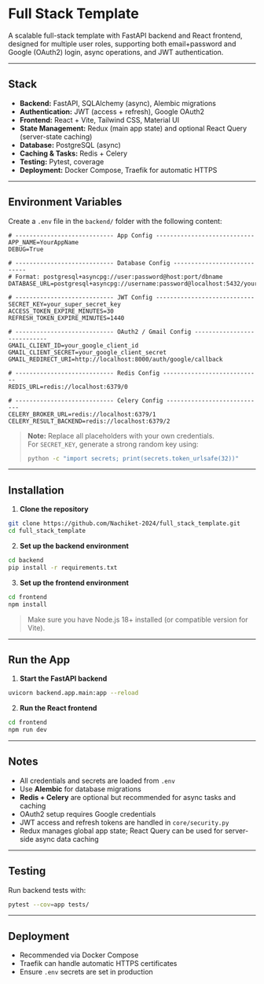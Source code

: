 # Full Stack Template

A scalable full-stack template with FastAPI backend and React frontend, designed for multiple user roles, supporting both email+password and Google (OAuth2) login, async operations, and JWT authentication.

---

## Stack

- **Backend:** FastAPI, SQLAlchemy (async), Alembic migrations  
- **Authentication:** JWT (access + refresh), Google OAuth2  
- **Frontend:** React + Vite, Tailwind CSS, Material UI  
- **State Management:** Redux (main app state) and optional React Query (server-state caching)  
- **Database:** PostgreSQL (async)  
- **Caching & Tasks:** Redis + Celery  
- **Testing:** Pytest, coverage  
- **Deployment:** Docker Compose, Traefik for automatic HTTPS  

---

## Environment Variables

Create a `.env` file in the `backend/` folder with the following content:

```env
# ---------------------------- App Config ----------------------------
APP_NAME=YourAppName
DEBUG=True

# ---------------------------- Database Config ----------------------------
# Format: postgresql+asyncpg://user:password@host:port/dbname
DATABASE_URL=postgresql+asyncpg://username:password@localhost:5432/your_db_name

# ---------------------------- JWT Config ----------------------------
SECRET_KEY=your_super_secret_key
ACCESS_TOKEN_EXPIRE_MINUTES=30
REFRESH_TOKEN_EXPIRE_MINUTES=1440

# ---------------------------- OAuth2 / Gmail Config ----------------------------
GMAIL_CLIENT_ID=your_google_client_id
GMAIL_CLIENT_SECRET=your_google_client_secret
GMAIL_REDIRECT_URI=http://localhost:8000/auth/google/callback

# ---------------------------- Redis Config ----------------------------
REDIS_URL=redis://localhost:6379/0

# ---------------------------- Celery Config ----------------------------
CELERY_BROKER_URL=redis://localhost:6379/1
CELERY_RESULT_BACKEND=redis://localhost:6379/2
```

> **Note:** Replace all placeholders with your own credentials.  
> For `SECRET_KEY`, generate a strong random key using:  
> ```bash
> python -c "import secrets; print(secrets.token_urlsafe(32))"
> ```

---

## Installation

1. **Clone the repository**
```bash
git clone https://github.com/Nachiket-2024/full_stack_template.git
cd full_stack_template
```

2. **Set up the backend environment**
```bash
cd backend
pip install -r requirements.txt
```

3. **Set up the frontend environment**
```bash
cd frontend
npm install
```

> Make sure you have Node.js 18+ installed (or compatible version for Vite).  

---

## Run the App

1. **Start the FastAPI backend**
```bash
uvicorn backend.app.main:app --reload
```

2. **Run the React frontend**
```bash
cd frontend
npm run dev
```

---

## Notes

- All credentials and secrets are loaded from `.env`  
- Use **Alembic** for database migrations  
- **Redis + Celery** are optional but recommended for async tasks and caching  
- OAuth2 setup requires Google credentials  
- JWT access and refresh tokens are handled in `core/security.py`  
- Redux manages global app state; React Query can be used for server-side async data caching  

---

## Testing

Run backend tests with:
```bash
pytest --cov=app tests/
```

---

## Deployment

- Recommended via Docker Compose
- Traefik can handle automatic HTTPS certificates
- Ensure `.env` secrets are set in production
